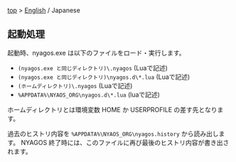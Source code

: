[top](../README_ja.md) &gt; [English](./05-Startup_en.md) / Japanese

## 起動処理

起動時、nyagos.exe は以下のファイルをロード・実行します。

- `(nyagos.exe と同じディレクトリ)\.nyagos` (Luaで記述)
- `(nyagos.exe と同じディレクトリ)\nyagos.d\*.lua` (Luaで記述)
- `(ホームディレクトリ)\.nyagos` (Luaで記述)
- `%APPDATA%\NYAOS_ORG\nyagos.d\*.lua` (luaで記述)

ホームディレクトリとは環境変数 HOME か USERPROFILE の差す先となります。

過去のヒストリ内容を `%APPDATA%\NYAOS_ORG\nyagos.history` から読み出します。
NYAGOS 終了時には、このファイルに再び最後のヒストリ内容が書き出されます。

<!-- set:fenc=utf8: -->
